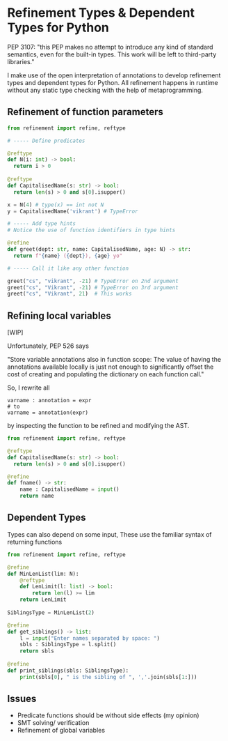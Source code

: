 # Refinement Types & Dependent Types for Python

PEP 3107: "this PEP makes no attempt to introduce any kind of standard semantics,
even for the built-in types. This work will be left to third-party libraries."

I make use of the open interpretation of annotations to
develop refinement types and dependent types for Python.
All refinement happens in runtime without any static
type checking with the help of metaprogramming.

## Refinement of function parameters 

```python
from refinement import refine, reftype

# ----- Define predicates 

@reftype
def N(i: int) -> bool:
  return i > 0
  
@reftype
def CapitalisedName(s: str) -> bool:
  return len(s) > 0 and s[0].isupper()

x = N(4) # type(x) == int not N
y = CapitalisedName('vikrant') # TypeError

# ----- Add type hints 
# Notice the use of function identifiers in type hints

@refine
def greet(dept: str, name: CapitalisedName, age: N) -> str:
  return f"{name} ({dept}), {age} yo"

# ----- Call it like any other function

greet("cs", "vikrant", -21) # TypeError on 2nd argument
greet("cs", "Vikrant", -21) # TypeError on 3rd argument
greet("cs", "Vikrant", 21)  # This works
```

## Refining local variables

[WIP]

Unfortunately, PEP 526 says 

"Store variable annotations also in function scope: 
The value of having the annotations available locally is just
 not enough to significantly offset the cost of creating and
 populating the dictionary on each function call."

So, I rewrite all
```
varname : annotation = expr
# to
varname = annotation(expr)
```
by inspecting the function to be refined and modifying the AST.


```python
from refinement import refine, reftype

@reftype
def CapitalisedName(s: str) -> bool:
  return len(s) > 0 and s[0].isupper()

@refine
def fname() -> str:
    name : CapitalisedName = input()
    return name
```

## Dependent Types

Types can also depend on some input, 
These use the familiar syntax of returning functions

```python
from refinement import refine, reftype

@refine
def MinLenList(lim: N):
    @reftype
    def LenLimit(l: list) -> bool:
        return len(l) >= lim
    return LenLimit
    
SiblingsType = MinLenList(2)

@refine
def get_siblings() -> list:
    l = input("Enter names separated by space: ")
    sbls : SiblingsType = l.split()
    return sbls
    
@refine
def print_siblings(sbls: SiblingsType):
    print(sbls[0], " is the sibling of ", ','.join(sbls[1:]))
```

## Issues

- Predicate functions should be without side effects (my opinion)
- SMT solving/ verification
- Refinement of global variables

